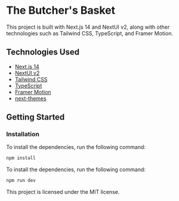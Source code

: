# The Butcher's Basket

This project is built with Next.js 14 and NextUI v2, along with other technologies such as Tailwind CSS, TypeScript, and Framer Motion.

## Technologies Used

- [Next.js 14](https://nextjs.org/docs/getting-started)
- [NextUI v2](https://nextui.org/)
- [Tailwind CSS](https://tailwindcss.com/)
- [TypeScript](https://www.typescriptlang.org/)
- [Framer Motion](https://www.framer.com/motion/)
- [next-themes](https://github.com/pacocoursey/next-themes)

## Getting Started

### Installation

To install the dependencies, run the following command:

```bash
npm install
```

To install the dependencies, run the following command:

```bash
npm run dev
```

This project is licensed under the MIT license.
